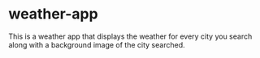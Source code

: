 # weather-app
This is a weather app that displays the weather for every city you search along with a background image of the city searched.
